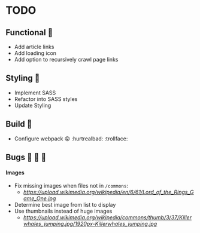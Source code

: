 # TODO

## Functional :electric_plug:

- Add article links
- Add loading icon
- Add option to recursively crawl page links

## Styling :art:

- Implement SASS
- Refactor into SASS styles
- Update Styling

## Build :wrench:

- Configure webpack :rage: :hurtrealbad: :trollface:

## Bugs :bug: :bug: :bug:
#### Images

- Fix missing images when files not in `/commons`:
  - *https://upload.wikimedia.org/wikipedia/en/6/61/Lord_of_the_Rings_Game_One.jpg*
- Determine best image from list to display
- Use thumbnails instead of huge images
  - *https://upload.wikimedia.org/wikipedia/commons/thumb/3/37/Killerwhales_jumping.jpg/1920px-Killerwhales_jumping.jpg*
